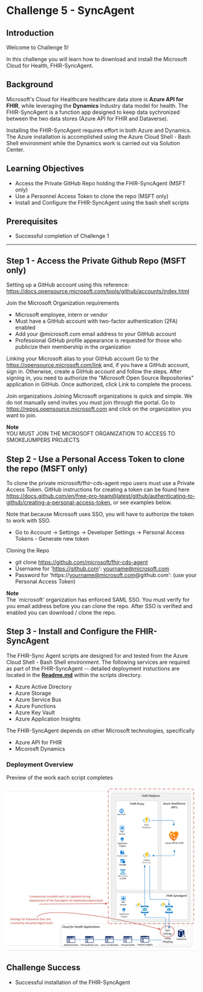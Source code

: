 # Challenge 5 - SyncAgent

## Introduction

Welcome to Challenge 5!

In this challenge you will learn how to download and install the Microsoft Cloud for Health, FHIR-SyncAgent. 

## Background
Microsoft's Cloud for Healthcare healthcare data store is **Azure API for FHIR**, while leveraging the **Dynamics** Industry data model for health.  The FHIR-SyncAgent is a function app designed to keep data sychronized between the two data stores (Azure API for FHIR and Dataverse).  

Installing the FHIR-SyncAgent requires effort in both Azure and Dynamics.  The Azure installation is accomplished using the Azure Cloud Shell - Bash Shell environment while the Dynamics work is carried out via Solution Center.  

## Learning Objectives
+ Access the Private GitHub Repo holding the FHIR-SyncAgent (MSFT only)
+ Use a Personnel Access Token to clone the repo (MSFT only)
+ Install and Configure the FHIR-SyncAgent using the bash shell scripts 

## Prerequisites
+ Successful completion of Challenge 1 

---

## Step 1 - Access the Private Github Repo (MSFT only)
Setting up a GitHub account using this reference:  https://docs.opensource.microsoft.com/tools/github/accounts/index.html

Join the Microsoft Organization requirements  
- Microsoft employee, intern or vendor
- Must have a GitHub account with two-factor authentication (2FA) enabled
- Add your @microsoft.com email address to your GitHub account
- Professional GitHub profile appearance is requested for those who publicize their membership in the organization

Linking your Microsoft alias to your GitHub account
Go to the https://opensource.microsoft.com/link and, if you have a GitHub account, sign in. Otherwise, create a GitHub account and follow the steps. After signing in, you need to authorize the "Microsoft Open Source Repositories" application in GitHub. Once authorized, click Link to complete the process.

Join organizations
Joining Microsoft organizations is quick and simple. We do not manually send invites you must join through the portal. Go to https://repos.opensource.microsoft.com and click on the organization you want to join.

__Note__    
YOU MUST JOIN THE MICROSOFT ORGANIZATION TO ACCESS TO SMOKEJUMPERS PROJECTS


## Step 2 - Use a Personal Access Token to clone the repo (MSFT only)
To clone the private microsoft/fhir-cds-agent repo users must use a Private Access Token. GitHub instructions for creating a token can be found here https://docs.github.com/en/free-pro-team@latest/github/authenticating-to-github/creating-a-personal-access-token, or see examples below.

Note that because Microsoft uses SSO, you will have to authorize the token to work with SSO.
- Go to Account -> Settings -> Developer Settings -> Personal Access Tokens - Generate new token 

Cloning the Repo  
+ git clone https://github.com/microsoft/fhir-cds-agent 
+ Username for 'https://github.com': yourname@microsoft.com 
+ Password for 'https://yourname@microsoft.com@github.com': (use your Personal Access Token)

__Note__  
The `microsoft' organization has enforced SAML SSO. You must verify for you email address before you can clone the repo.  After SSO is verified and enabled you can download / clone the repo. 

## Step 3 - Install and Configure the FHIR-SyncAgent
The FHIR-Sync Agent scripts are designed for and tested from the Azure Cloud Shell - Bash Shell environment. The following services are required as part of the FHIR-SyncAgent -- detailed deployment instuctions are located in the **[Readme.md](https://github.com/microsoft/fhir-cds-agent/blob/main/scripts/Readme.md)** within the scripts directory.
+ Azure Active Directory
+ Azure Storage
+ Azure Service Bus
+ Azure Functions
+ Azure Key Vault
+ Azure Application Insights

The FHIR-SyncAgent depends on other Microsoft technologies, specifically
+ Azure API for FHIR
+ Micorosft Dynamics

### Deployment Overview  
Preview of the work each script completes 

![deployment](./media/sync-agent-setup-diagram2.png)

## Challenge Success
+ Successful installation of the FHIR-SyncAgent


